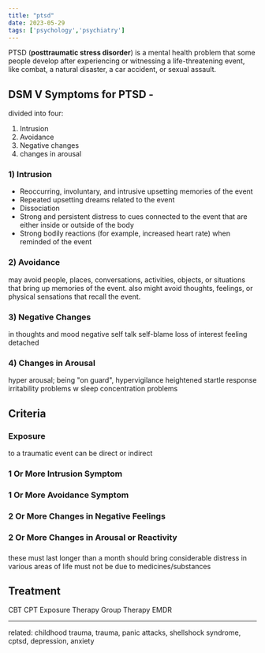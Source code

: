 ```yaml
---
title: "ptsd"
date: 2023-05-29
tags: ['psychology','psychiatry']
---
```


PTSD (**posttraumatic stress disorder**) is a mental health problem that some people develop after experiencing or witnessing a life-threatening event, like combat, a natural disaster, a car accident, or sexual assault.


## DSM V Symptoms for PTSD -
divided into four: 
1) Intrusion
2) Avoidance
3) Negative changes
4) changes in arousal


### 1) Intrusion
-   Reoccurring, involuntary, and intrusive upsetting memories of the event
-  Repeated upsetting dreams related to the event
- Dissociation 
-   Strong and persistent distress to cues connected to the event that are either inside or outside of the body
-   Strong bodily reactions (for example, increased heart rate) when reminded of the event

### 2) Avoidance
   may avoid people, places, conversations, activities, objects, or situations that bring up memories of the event. 
    also might avoid thoughts, feelings, or physical sensations that recall the event.

### 3) Negative Changes
   in thoughts and mood
   negative self talk
   self-blame
   loss of interest
   feeling detached
   
### 4) Changes in Arousal
   hyper arousal; being "on guard", hypervigilance
   heightened startle response
   irritability
   problems w sleep 
   concentration problems

## Criteria
### Exposure
to a traumatic event 
can be direct or indirect 
### 1 Or More Intrusion Symptom
### 1 Or More Avoidance Symptom
### 2 Or More Changes in Negative Feelings
### 2 Or More Changes in Arousal or Reactivity
###
these must last longer than a month
should bring considerable distress in various areas of life
must not be due to medicines/substances

## Treatment
CBT
CPT
Exposure Therapy
Group Therapy
EMDR

---
related: childhood trauma, trauma, panic attacks, shellshock syndrome, cptsd, depression, anxiety


